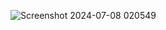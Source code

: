 ![Screenshot 2024-07-08 020549](https://github.com/ARassignments/Sticky-Notes-Web/assets/49037725/2323a98b-7d5e-4727-beb1-a03b727280d8)
